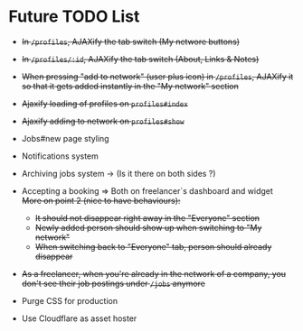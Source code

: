 # Future TODO List

- ~~In `/profiles`, AJAXify the tab switch (My networe buttons)~~
- ~~In `/profiles/:id`, AJAXify the tab switch (About, Links & Notes)~~
- ~~When pressing "add to network" (user plus icon) in `/profiles`, AJAXify it so that it gets added instantly in the "My network" section~~

- ~~Ajaxify loading of profiles on `profiles#index`~~
- ~~Ajaxify adding to network on `profiles#show`~~
- Jobs#new page styling
- Notifications system
- Archiving jobs system -> (Is it there on both sides ?)
- Accepting a booking => Both on freelancer`s dashboard and widget
  ~~More on point 2 (nice to have behaviours):~~

  - ~~It should not disappear right away in the "Everyone" section~~
  - ~~Newly added person should show up when switching to "My network"~~
  - ~~When switching back to "Everyone" tab, person should already disappear~~

- ~~As a freelancer, when you're already in the network of a company, you don't see their job postings under `/jobs` anymore~~

- Purge CSS for production
- Use Cloudflare as asset hoster
